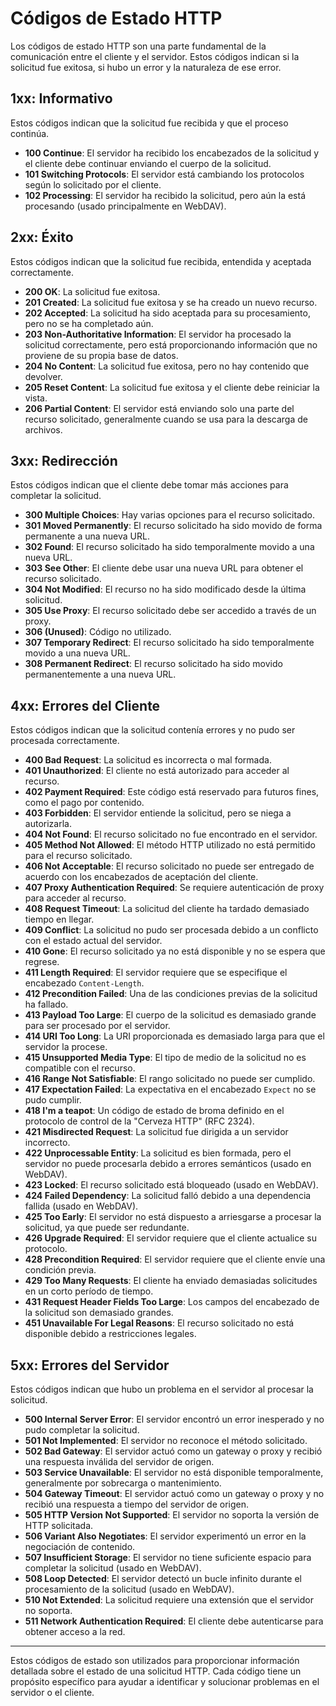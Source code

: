 # Códigos de Estado HTTP

Los códigos de estado HTTP son una parte fundamental de la comunicación entre el cliente y el servidor. Estos códigos indican si la solicitud fue exitosa, si hubo un error y la naturaleza de ese error.

## 1xx: Informativo
Estos códigos indican que la solicitud fue recibida y que el proceso continúa.

- **100 Continue**: El servidor ha recibido los encabezados de la solicitud y el cliente debe continuar enviando el cuerpo de la solicitud.
- **101 Switching Protocols**: El servidor está cambiando los protocolos según lo solicitado por el cliente.
- **102 Processing**: El servidor ha recibido la solicitud, pero aún la está procesando (usado principalmente en WebDAV).

## 2xx: Éxito
Estos códigos indican que la solicitud fue recibida, entendida y aceptada correctamente.

- **200 OK**: La solicitud fue exitosa.
- **201 Created**: La solicitud fue exitosa y se ha creado un nuevo recurso.
- **202 Accepted**: La solicitud ha sido aceptada para su procesamiento, pero no se ha completado aún.
- **203 Non-Authoritative Information**: El servidor ha procesado la solicitud correctamente, pero está proporcionando información que no proviene de su propia base de datos.
- **204 No Content**: La solicitud fue exitosa, pero no hay contenido que devolver.
- **205 Reset Content**: La solicitud fue exitosa y el cliente debe reiniciar la vista.
- **206 Partial Content**: El servidor está enviando solo una parte del recurso solicitado, generalmente cuando se usa para la descarga de archivos.

## 3xx: Redirección
Estos códigos indican que el cliente debe tomar más acciones para completar la solicitud.

- **300 Multiple Choices**: Hay varias opciones para el recurso solicitado.
- **301 Moved Permanently**: El recurso solicitado ha sido movido de forma permanente a una nueva URL.
- **302 Found**: El recurso solicitado ha sido temporalmente movido a una nueva URL.
- **303 See Other**: El cliente debe usar una nueva URL para obtener el recurso solicitado.
- **304 Not Modified**: El recurso no ha sido modificado desde la última solicitud.
- **305 Use Proxy**: El recurso solicitado debe ser accedido a través de un proxy.
- **306 (Unused)**: Código no utilizado.
- **307 Temporary Redirect**: El recurso solicitado ha sido temporalmente movido a una nueva URL.
- **308 Permanent Redirect**: El recurso solicitado ha sido movido permanentemente a una nueva URL.

## 4xx: Errores del Cliente
Estos códigos indican que la solicitud contenía errores y no pudo ser procesada correctamente.

- **400 Bad Request**: La solicitud es incorrecta o mal formada.
- **401 Unauthorized**: El cliente no está autorizado para acceder al recurso.
- **402 Payment Required**: Este código está reservado para futuros fines, como el pago por contenido.
- **403 Forbidden**: El servidor entiende la solicitud, pero se niega a autorizarla.
- **404 Not Found**: El recurso solicitado no fue encontrado en el servidor.
- **405 Method Not Allowed**: El método HTTP utilizado no está permitido para el recurso solicitado.
- **406 Not Acceptable**: El recurso solicitado no puede ser entregado de acuerdo con los encabezados de aceptación del cliente.
- **407 Proxy Authentication Required**: Se requiere autenticación de proxy para acceder al recurso.
- **408 Request Timeout**: La solicitud del cliente ha tardado demasiado tiempo en llegar.
- **409 Conflict**: La solicitud no pudo ser procesada debido a un conflicto con el estado actual del servidor.
- **410 Gone**: El recurso solicitado ya no está disponible y no se espera que regrese.
- **411 Length Required**: El servidor requiere que se especifique el encabezado `Content-Length`.
- **412 Precondition Failed**: Una de las condiciones previas de la solicitud ha fallado.
- **413 Payload Too Large**: El cuerpo de la solicitud es demasiado grande para ser procesado por el servidor.
- **414 URI Too Long**: La URI proporcionada es demasiado larga para que el servidor la procese.
- **415 Unsupported Media Type**: El tipo de medio de la solicitud no es compatible con el recurso.
- **416 Range Not Satisfiable**: El rango solicitado no puede ser cumplido.
- **417 Expectation Failed**: La expectativa en el encabezado `Expect` no se pudo cumplir.
- **418 I'm a teapot**: Un código de estado de broma definido en el protocolo de control de la "Cerveza HTTP" (RFC 2324).
- **421 Misdirected Request**: La solicitud fue dirigida a un servidor incorrecto.
- **422 Unprocessable Entity**: La solicitud es bien formada, pero el servidor no puede procesarla debido a errores semánticos (usado en WebDAV).
- **423 Locked**: El recurso solicitado está bloqueado (usado en WebDAV).
- **424 Failed Dependency**: La solicitud falló debido a una dependencia fallida (usado en WebDAV).
- **425 Too Early**: El servidor no está dispuesto a arriesgarse a procesar la solicitud, ya que puede ser redundante.
- **426 Upgrade Required**: El servidor requiere que el cliente actualice su protocolo.
- **428 Precondition Required**: El servidor requiere que el cliente envíe una condición previa.
- **429 Too Many Requests**: El cliente ha enviado demasiadas solicitudes en un corto período de tiempo.
- **431 Request Header Fields Too Large**: Los campos del encabezado de la solicitud son demasiado grandes.
- **451 Unavailable For Legal Reasons**: El recurso solicitado no está disponible debido a restricciones legales.

## 5xx: Errores del Servidor
Estos códigos indican que hubo un problema en el servidor al procesar la solicitud.

- **500 Internal Server Error**: El servidor encontró un error inesperado y no pudo completar la solicitud.
- **501 Not Implemented**: El servidor no reconoce el método solicitado.
- **502 Bad Gateway**: El servidor actuó como un gateway o proxy y recibió una respuesta inválida del servidor de origen.
- **503 Service Unavailable**: El servidor no está disponible temporalmente, generalmente por sobrecarga o mantenimiento.
- **504 Gateway Timeout**: El servidor actuó como un gateway o proxy y no recibió una respuesta a tiempo del servidor de origen.
- **505 HTTP Version Not Supported**: El servidor no soporta la versión de HTTP solicitada.
- **506 Variant Also Negotiates**: El servidor experimentó un error en la negociación de contenido.
- **507 Insufficient Storage**: El servidor no tiene suficiente espacio para completar la solicitud (usado en WebDAV).
- **508 Loop Detected**: El servidor detectó un bucle infinito durante el procesamiento de la solicitud (usado en WebDAV).
- **510 Not Extended**: La solicitud requiere una extensión que el servidor no soporta.
- **511 Network Authentication Required**: El cliente debe autenticarse para obtener acceso a la red.

---

Estos códigos de estado son utilizados para proporcionar información detallada sobre el estado de una solicitud HTTP. Cada código tiene un propósito específico para ayudar a identificar y solucionar problemas en el servidor o el cliente.
